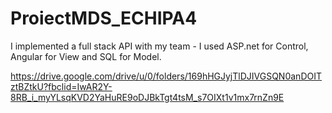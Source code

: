 # ProiectMDS_ECHIPA4

I implemented a full stack API with my team - I used ASP.net for Control, Angular for View and SQL for Model.

https://drive.google.com/drive/u/0/folders/169hHGJyjTlDJIVGSQN0anDOITztBZtkU?fbclid=IwAR2Y-8RB_i_myYLsqKVD2YaHuRE9oDJBkTgt4tsM_s7OIXt1v1mx7rnZn9E
